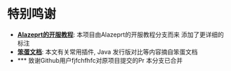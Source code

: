 # 特别鸣谢

- **[Alazeprt的开服教程](https://server.alazeprt.top)**: 本项目由Alazeprt的开服教程分支而来 添加了更详细的标注
- **[笨蛋文档](https://nitwikit.8aka.cn/)**: 本文有关常用插件, Java 发行版对比等内容摘自笨蛋文档
- *** 致谢Github用户fjfchfhfc对原项目提交的Pr 本分支已合并
